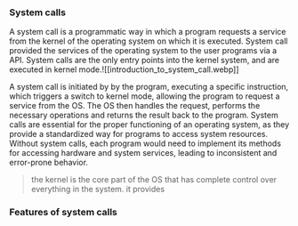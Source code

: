 ### System calls

A system call is a programmatic way in which a program requests a service from the kernel of the operating system on which it is executed. System call provided the services of the operating system to the user programs via a API. System calls are the only entry points into the kernel system, and are executed in kernel mode.![[introduction_to_system_call.webp]]

A system call is initiated by  by the program, executing a specific instruction, which triggers a switch to kernel mode, allowing the program to request a service from the OS. The OS then handles the request, performs the necessary operations and returns the result back to the program. System calls are essential for the proper functioning of an operating system, as they provide a standardized way for programs to access system resources. Without system calls, each program would need to implement its methods for accessing hardware and system services, leading to inconsistent and error-prone behavior.
> the kernel is the core part of the OS that has complete control over everything in the system.
> it provides
### Features of system calls